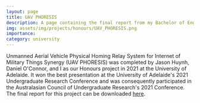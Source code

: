 ```yaml
---
layout: page
title: UAV PHORESIS
description: A page containing the final report from my Bachelor of Engineering (Mechanical and Aerospace) Honours project.
img: assets/img/projects/honours/UAV_PHORESIS.png
importance: 
category: university
---
```


Unmanned Aerial Vehicle Physical Homing Relay System for Internet of Military Things Synergy (UAV PHORESIS) was completed by Jason Huynh, Daniel O'Connor, and I as our Honours project in 2021 at the University of Adelaide. It won the best presentation at the University of Adelaide's 2021 Undergraduate Research Conference and was consequently participated in the Australasian Council of Undergraduate Research's 2021 Conference. The final report for this project can be downloaded <a href="..\assets\pdf\UAV_PHORESIS_Honours_Final_Report.pdf" download="UAV_PHORESIS_Final_Report.pdf">here</a>.
